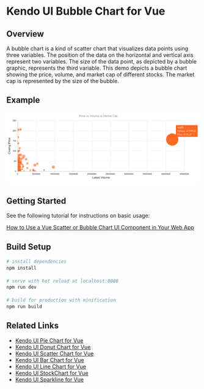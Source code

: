 # Kendo UI Bubble Chart for Vue

## Overview

A bubble chart is a kind of scatter chart that visualizes data points using three variables. The position of the data on the horizontal and vertical axis represent two variables. The size of the data point, as depicted by a bubble graphic, represents the third variable. This demo depicts a bubble chart showing the price, volume, and market cap of different stocks. The market cap is represented by the size of the bubble. 

## Example

![Bubble chart](src/assets/vue-bubblechart.png)

## Getting Started

See the following tutorial for instructions on basic usage:

[How to Use a Vue Scatter or Bubble Chart UI Component in Your Web App](https://www.telerik.com/blogs/how-to-use-a-vue-scatter-or-bubble-chart-ui-component-in-your-web-app)

## Build Setup

``` bash
# install dependencies
npm install

# serve with hot reload at localhost:8080
npm run dev

# build for production with minification
npm run build
```

## Related Links

- [Kendo UI Pie Chart for Vue](https://github.com/albertaw/kendoui-piechart)
- [Kendo UI Donut Chart for Vue](https://github.com/albertaw/kendoui-donutchart)
- [Kendo UI Scatter Chart for Vue](https://github.com/albertaw/kendoui-scatterchart)
- [Kendo UI Bar Chart for Vue](https://github.com/albertaw/kendoui-barchart)
- [Kendo UI Line Chart for Vue](https://github.com/albertaw/kendoui-linechart)
- [Kendo UI StockChart for Vue](https://github.com/albertaw/kendoui-stockchart)
- [Kendo UI Sparkline for Vue](https://github.com/albertaw/kendoui-sparkline)


